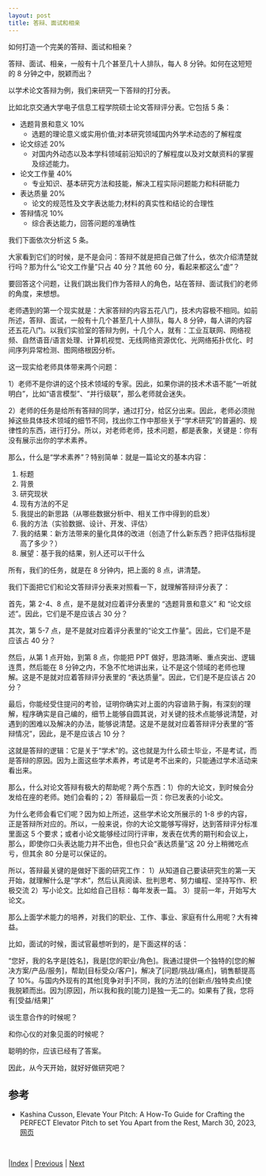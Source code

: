 ```yaml
---
layout: post
title: 答辩、面试和相亲
---
```


如何打造一个完美的答辩、面试和相亲？

答辩、面试、相亲，一般有十几个甚至几十人排队，每人 8 分钟。如何在这短短的 8 分钟之中，脱颖而出？

以学术论文答辩为例，我们来研究一下答辩的打分表。

比如北京交通大学电子信息工程学院硕士论文答辩评分表。它包括 5 条：

- 选题背景和意义 10%
  - 选题的理论意义或实用价值;对本研究领域国内外学术动态的了解程度
- 论文综述 20%
  - 对国内外动态以及本学科领域前沿知识的了解程度以及对文献资料的掌握及综述能力。
- 论文工作量 40%
  - 专业知识、基本研究方法和技能，解决工程实际问题能力和科研能力
- 表达质量 20%
  - 论文的规范性及文字表达能力;材料的真实性和结论的合理性
- 答辩情况 10%
  - 综合表达能力，回答问题的准确性

我们下面依次分析这 5 条。

大家看到它们的时候，是不是会问：答辩不就是把自己做了什么，依次介绍清楚就行吗？那为什么“论文工作量”只占 40 分？其他 60 分，看起来都这么“虚”？

要回答这个问题，让我们跳出我们作为答辩人的角色，站在答辩、面试我们的老师的角度，来想想。

老师遇到的第一个现实就是：大家答辩的内容五花八门，技术内容极不相同。如前所述，答辩、面试，一般有十几个甚至几十人排队，每人 8 分钟，每人讲的内容还五花八门。以我们实验室的答辩为例，十几个人，就有：工业互联网、网络视频、自然语音/语言处理、计算机视觉、无线网络资源优化、光网络拓扑优化、时间序列异常检测、图网络根因分析。

这一现实给老师具体带来两个问题：

1）老师不是你讲的这个技术领域的专家。因此，如果你讲的技术术语不能“一听就明白”，比如“语言模型”、“并行级联”，那么老师就会迷失。

2）老师的任务是给所有答辩的同学，通过打分，给区分出来。因此，老师必须抛掉这些具体技术领域的细节不同，找出你工作中那些关于“学术研究”的普遍的、规律性的东西，进行打分。所以，对老师老师，技术问题，都是表象，关键是：你有没有展示出你的学术素养。

那么，什么是“学术素养”？特别简单：就是一篇论文的基本内容：
1. 标题
1. 背景
1. 研究现状
1. 现有方法的不足
1. 我提出的新思路（从哪些数据分析中、相关工作中得到的启发）
1. 我的方法（实验数据、设计、开发、评估）
1. 我的结果：新方法带来的量化具体的改进（创造了什么新东西？把评估指标提高了多少？）
1. 展望：基于我的结果，别人还可以干什么

所有，我们的任务，就是在 8 分钟内，把上面的 8 点，讲清楚。

我们下面把它们和论文答辩评分表来对照看一下，就理解答辩评分表了：

首先，第 2-4、8 点，是不是就对应着评分表里的 “选题背景和意义” 和 “论文综述”。因此，它们是不是应该占 30 分？

其次，第 5-7 点，是不是就对应着评分表里的“论文工作量”。因此，它们是不是应该占 40 分？

然后，从第 1 点开始，到第 8 点，你能把 PPT 做好，思路清晰、重点突出、逻辑连贯，然后能在 8 分钟之内，不急不忙地讲出来，让不是这个领域的老师也理解。这是不是就对应着答辩评分表里的 “表达质量”。因此，它们是不是应该占 20 分？

最后，你能经受住提问的考验，证明你确实对上面的内容谙熟于胸，有深刻的理解，程序确实是自己编的，细节上能够自圆其说，对关键的技术点能够说清楚，对遇到的困难以及解决的办法，能够说清楚。这是不是就对应着答辩评分表里的“答辩情况”，因此，是不是应该占 10 分？

这就是答辩的逻辑：它是关于“学术”的。这也就是为什么硕士毕业，不是考试，而是答辩的原因。因为上面这些学术素养，考试是考不出来的，只能通过学术活动来看出来。

那么，什么对论文答辩有极大的帮助呢？两个东西：1）你的大论文，到时候会分发给在座的老师。她们会看的；2）答辩最后一页：你已发表的小论文。

为什么老师会看它们呢？因为如上所述，这些学术论文所展示的 1-8 步的内容，正是答辩所对应的。所以，一般来说，你的大论文能够写得好，达到答辩评分标准里面这 5 个要求；或者小论文能够经过同行评审，发表在优秀的期刊和会议上，那么，即使你口头表达能力并不出色，但也只会“表达质量”这 20 分上稍微吃点亏，但其余 80 分是可以保证的。

所以，答辩最关键的是做好下面的研究工作：
1）从知道自己要读研究生的第一天开始，就理解什么是“学术”，然后认真阅读、批判思考、努力编程、坚持写作、积极交流
2）写小论文。比如给自己目标：每年发表一篇。
3）提前一年，开始写大论文。

那么上面学术能力的培养，对我们的职业、工作、事业、家庭有什么用呢？大有裨益。

比如，面试的时候，面试官最想听到的，是下面这样的话：

“您好，我的名字是[姓名]，我是[您的职业/角色]。我通过提供一个独特的[您的解决方案/产品/服务]，帮助[目标受众/客户]，解决了[问题/挑战/痛点]，销售额提高了 10%。与国内外现有的其他[竞争对手]不同，我的方法的[创新点/独特卖点]使我脱颖而出。因为[原因]，所以我和我的[能力]是独一无二的。如果有了我，您将有[受益/结果]”

谈生意合作的时候呢？

和你心仪的对象见面的时候呢？

聪明的你，应该已经有了答案。

因此，从今天开始，就好好做研究吧？

## 参考

- Kashina Cusson, Elevate Your Pitch: A How-To Guide for Crafting the PERFECT Elevator Pitch to set You Apart from the Rest, March 30, 2023, [网页](https://www.linkedin.com/pulse/elevate-your-pitch-how-to-guide-crafting-perfect-elevator-cusson/)

<br/>

|[Index](./) | [Previous](81-conference) | [Next](./)
